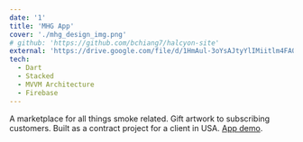 ```yaml
---
date: '1'
title: 'MHG App'
cover: './mhg_design_img.png'
# github: 'https://github.com/bchiang7/halcyon-site'
external: 'https://drive.google.com/file/d/1HmAul-3oYsAJtyYlIMiitlm4FA0flls9/view?usp=sharing'
tech:
  - Dart
  - Stacked
  - MVVM Architecture
  - Firebase
---
```


A marketplace for all things smoke related. Gift artwork to subscribing customers. Built as a contract project for a client in USA. [App demo](https://drive.google.com/file/d/1HmAul-3oYsAJtyYlIMiitlm4FA0flls9/view?usp=sharing).

